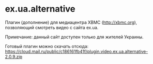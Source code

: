 ex.ua.alternative
=================

Плагин (дополнение) для медиацентра XBMC (http://xbmc.org), позволяющий смотреть видео с сайта ex.ua.

Примечание: данный сайт доступен только для жителей Украины.

Готовый плагин можно скачать отсюда: https://cloud.mail.ru/public/c186161fb41f/plugin.video.ex.ua.alternative-2.0.9.zip
